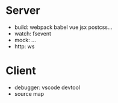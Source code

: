 # Server
- build: webpack babel vue jsx postcss...
- watch: fsevent
- mock: ...
- http: ws
# Client
- debugger: vscode devtool
- source map
